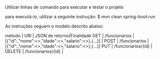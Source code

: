Utilizar linhas de comando para executar e testar o projeto

para executá-lo, utilizar a seguinte instrução:
$ mvn clean spring-boot:run

As instruções seguem o modelo descrito abaixo:

método  | URl                 | JSON de retorno|Finalidade
GET     | /funcionarios       | [{"id":<value>,"nome":<>,"idade":<>,"salario":<>},{...}]  |
POST    | /funcionarios       | [{"id":<value>,"nome":<>,"idade":<>,"salario":<>},{...}]
PUT     | /funcionarios/{id}  |
DELETE  | /funcionarios/{id}  |
